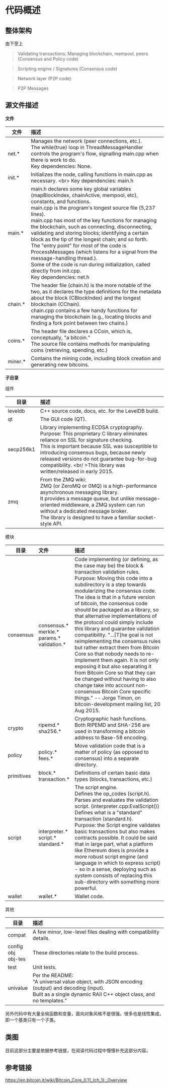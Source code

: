 # 代码概述

## 整体架构

由下至上
> Validating transactions; Managing blockchain, mempool, peers  (Consensus and Policy code)

> Scripting engine / Signatures (Consensus code)

> Network layer  (P2P code)

> P2P Messages

## 源文件描述

**文件**

| 文件      | 描述     |
| --------  | :-----        |
| net.\*    | Manages the network (peer connections, etc.). <br/>The while(true) loop in ThreadMessageHandler controls the program's flow, signalling main.cpp when there is work to do.  <br/> Key dependencies: None. |
| init.\*	| Initializes the node, calling functions in main.cpp as necessary. <br\> Key dependencies: main.h       |
| main.\*   | main.h declares some key global variables (mapBlockIndex, chainActive, mempool, etc), constants, and functions. <br/> main.cpp is the program's longest source file (5,237 lines). <br/> main.cpp has most of the key functions for managing the blockchain, such as connecting, disconnecting, validating and storing blocks; identifying a certain block as the tip of the longest chain; and so forth.<br/> The "entry point" for most of the code is ProcessMessages (which listens for a signal from the message-handling thread.).<br/> Some of the code is run during initialization, called directly from init.cpp.  <br/>Key dependencies: net.h       |
| chain.\*  | The header file (chain.h) is the more notable of the two, as it declares the type definitions for the metadata about the block (CBlockIndex) and the longest blockchain (CChain).</br> chain.cpp contains a few handy functions for managing the blockchain (e.g., locating blocks and finding a fork point between two chains.)        |
| coins.\*  | The header file declares a CCoin, which is, conceptually, "a bitcoin." <br/> The source file contains methods for manipulating coins (retrieving, spending, etc.) |
| miner.\*  | Contains the mining code, including block creation and generating new bitcoins.|

**子目录**

组件

| 目录      | 描述     |
| --------  | :-----        |
| leveldb   | C++ source code, docs, etc. for the LevelDB build. |
| qt        | The GUI code (QT). |
| secp256k1 | Library implementing ECDSA cryptography. <br/> Purpose: This proprietary C library eliminates reliance on SSL for signature checking. <br/> This is important because SSL was susceptible to introducing consensus bugs, because newly released versions do not guarantee bug-for-bug compatibility. <br/ >This library was written/released in early 2015. |
| zmq       | From the ZMQ wiki:<br/>ZMQ (or ZeroMQ or 0MQ) is a high-performance asynchronous messaging library.<br/>It provides a message queue, but unlike message-oriented middleware, a ZMQ system can run without a dedicated message broker. <br/>The library is designed to have a familiar socket-style API. |

模块

| 目录      | 文件     | 描述   |
| --------  | :-----   | :----- |
| consensus |consensus.\* <br/> merkle.\*<br/> params.\* <br/>validation.\* | Code implementing (or defining, as the case may be) the block & transaction validation rules. <br/>Purpose: Moving this code into a subdirectory is a step towards modularizing the consensus code. <br/>The idea is that in a future version of bitcoin, the consensus code should be packaged as a library, so that alternative implementations of the protocol could simply include this library and guarantee validation compatibility. "...[T]he goal is not reimplementing the consensus rules but rather extract them from Bitcoin Core so that nobody needs to re-implement them again. It is not only exposing it but also separating it from Bitcoin Core so that they can be changed without having to also change take into account non-consensus Bitcoin Core specific things." -- Jorge Timon, on bitcoin-development mailing list, 20 Aug 2015. |
| crypto    | ripemd.\* <br/> sha256.\* | 	Cryptographic hash functions. <br/> Both RIPEMD and SHA-256 are used in transforming a bitcoin address to Base-58 encoding. |
| policy    | policy.\* <br/>fees.\* | Move validation code that is a matter of policy (as opposed to consensus) into a separate directory. |
| primitives| block.\* <br/> transaction.\* | Definitions of certain basic data types (blocks, transactions, etc.) |
| script    | interpreter.\* <br/> script.\* <br/> standard.\* | The script engine. <br/>Defines the op_codes (script.h). <br/>Parses and evaluates the validation script. (interpreter.cpp:EvalScript()) <br/>Defines what is a "standard" transaction (standard.h).<br/>Purpose: the Script engine validates basic transactions but also makes contracts possible. It could be said that in large part, what a platform like Ethereum does is provide a more robust script engine (and language in which to express script) - so in a sense, deploying such as system consists of replacing this sub-directory with something more powerful. |
| wallet   | wallet.\* | Wallet code. |

其他

| 目录      | 描述   |
| --------  | :----- |
| compat    | A few minor, low-level files dealing with compatibility details. |
| config <br/>obj <br/>obj-tes| These directories relate to the build process. |
| test      | Unit tests. |
| univalue  | Per the README: <br/>"A universal value object, with JSON encoding (output) and decoding (input). <br/>Built as a single dynamic RAII C++ object class, and no templates." |

另外代码中有大量全局函数和变量，面向对象风格不是很强。很多也是线性集成，即一个基类只有一个子类。

## 类图
目前这部分主要是依据参考链接，在阅读代码过程中慢慢补充这部分内容。

## 参考链接

https://en.bitcoin.it/wiki/Bitcoin_Core_0.11_(ch_1):_Overview
